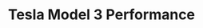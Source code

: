 ---
title: Tesla Model 3 Performance
car_manufacturer: Tesla
car_name: Model 3
car_name_subtext: Performance
car_release_year: 2017
car_added_to_tbdp: 2018
car_last_change_date:
battery_size_available_kwh: 75 
battery_size_rated_kwh: 72
battery_size_vsource: https://www.youtube.com/watch?v=srgHN8Y9YMo
weight_total: 
weight_front_axle: 
weight_rear_axle: 
weight_vsource: 
winter_consumption_90kmh_wh-km: 
winter_consumption_90kmh_wh-mi: 
winter_consumption_120kmh_wh-km: 
winter_consumption_120kmh_wh-mi: 
winter_consumption_vsource:
summer_consumption_90kmh_wh-km: 157
summer_consumption_90kmh_wh-mi: 253
summer_consumption_120kmh_wh-km: 
summer_consumption_120kmh_wh-mi: 
summer_consumption_vsource: https://www.youtube.com/watch?v=srgHN8Y9YMo
winter_range_90kmh_km: 
winter_range_120kmh_km: 
winter_range_vsource: 
summer_range_90kmh_km: 480
summer_range_120kmh_km: 
summer_range_vsource: https://www.youtube.com/watch?v=srgHN8Y9YMo
bananaboxes_trunk: 
bananaboxes_folded_seats: 
bananaboxes_vsource: 
car_general_review_vsource:
car_noise_80_kmh_db: 
car_noise_100_kmh_db: 
car_noise_120_kmh_db: 
car_noise_vsource: 
---